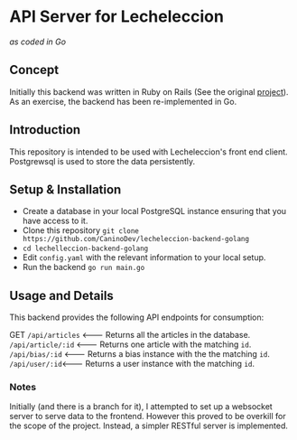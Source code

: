 # API Server for Lecheleccion
_as coded in Go_

## Concept
Initially this backend was written in Ruby on Rails (See the original [project](https://github.com/CaninoDev/lecheleccion)). As an exercise, the backend has been re-implemented in Go.

## Introduction
This repository is intended to be used with Lecheleccion's front end client. Postgrewsql is used to store the data persistently. 

## Setup & Installation
* Create a database in your local PostgreSQL instance ensuring that you have access to it. 
* Clone this repository `git clone https://github.com/CaninoDev/lecheleccion-backend-golang`
* `cd lechelleccion-backend-golang`
* Edit `config.yaml` with the relevant information to your local setup.
* Run the backend `go run main.go`

## Usage and Details
This backend provides the following API endpoints for consumption:

GET
`/api/articles` <--- Returns all the articles in the database.
`/api/article/:id` <--- Returns one article with the matching `id`.
`/api/bias/:id` <--- Returns a bias instance with the the matching `id`.
`/api/user/:id`<--- Returns a user instance with the matching `id`.

### Notes
Initially (and there is a branch for it), I attempted to set up a websocket server to serve data to the frontend. However this proved to be overkill for the scope of the project. Instead, a simpler RESTful server is implemented. 
